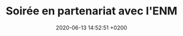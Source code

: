 ---
layout: event
title:  "Soirée en partenariat avec l'ENM"
date:   2020-06-13 14:52:51 +0200
categories: event juin-2020
img: enm.jpg
---